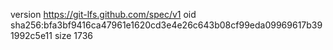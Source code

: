 version https://git-lfs.github.com/spec/v1
oid sha256:bfa3bf9416ca47961e1620cd3e4e26c643b08cf99eda09969617b391992c5e11
size 1736
